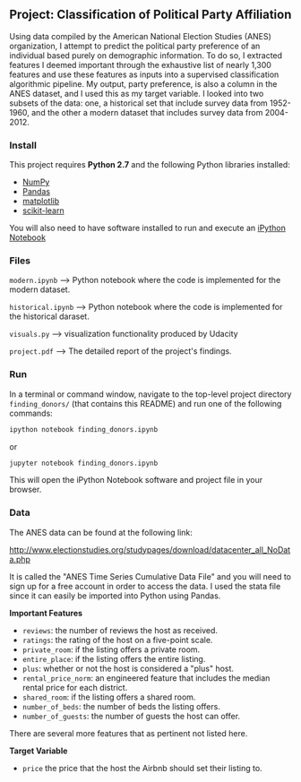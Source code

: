 ## Project: Classification of Political Party Affiliation

Using data compiled by the American National Election Studies (ANES) organization, I attempt to predict the political party preference of an individual based purely on demographic information.  To do so, I extracted features I deemed important through the exhaustive list of nearly 1,300 features and use these features as inputs into a supervised classification algorithmic pipeline. My output, party preference, is also a column in the ANES dataset, and I used this as my target variable.  I looked into two subsets of the data: one, a historical set that include survey data from 1952-1960, and the other a modern dataset that includes survey data from 2004-2012. 


### Install

This project requires **Python 2.7** and the following Python libraries installed:

- [NumPy](http://www.numpy.org/)
- [Pandas](http://pandas.pydata.org)
- [matplotlib](http://matplotlib.org/)
- [scikit-learn](http://scikit-learn.org/stable/)

You will also need to have software installed to run and execute an [iPython Notebook](http://ipython.org/notebook.html)


### Files

`modern.ipynb` --> Python notebook where the code is implemented for the modern dataset.

`historical.ipynb` --> Python notebook where the code is implemented for the historical daraset.

`visuals.py` --> visualization functionality produced by Udacity

`project.pdf` --> The detailed report of the project's findings. 




### Run

In a terminal or command window, navigate to the top-level project directory `finding_donors/` (that contains this README) and run one of the following commands:

```bash
ipython notebook finding_donors.ipynb
```  
or
```bash
jupyter notebook finding_donors.ipynb
```

This will open the iPython Notebook software and project file in your browser.

### Data

The ANES data can be found at the following link: 

http://www.electionstudies.org/studypages/download/datacenter_all_NoData.php

It is called the "ANES Time Series Cumulative Data File" and you will need to sign up for a free account in order to access the data.  I used the stata file since it can easily be imported into Python using Pandas.  

**Important Features**
- `reviews`: the number of reviews the host as received. 
- `ratings`: the rating of the host on a five-point scale. 
- `private_room`: if the listing offers a private room.
- `entire_place`: if the listing offers the entire listing.  
- `plus`: whether or not the host is considered a "plus" host.  
- `rental_price_norm`: an engineered feature that includes the median rental price for each district. 
- `shared_room`: if the listing offers a shared room.
- `number_of_beds`: the number of beds the listing offers. 
- `number_of_guests`: the number of guests the host can offer. 

There are several more features that as pertinent not listed here. 

**Target Variable**
- `price` the price that the host the Airbnb should set their listing to.

